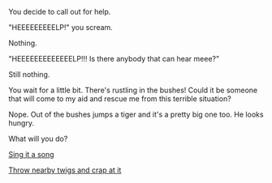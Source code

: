 You decide to call out for help.

"HEEEEEEEEELP!" you scream.

Nothing.

"HEEEEEEEEEEEEELP!!! Is there anybody that can hear meee?"

Still nothing.

You wait for a little bit. There's rustling in the bushes! Could it be someone
that will come to my aid and rescue me from this terrible situation?

Nope. Out of the bushes jumps a tiger and it's a pretty big one too. He looks
hungry.

What will you do?

[Sing it a song](sing/sing.md)

[Throw nearby twigs and crap at it](throw/throw.md)
